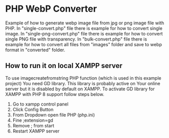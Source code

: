# PHP WebP Converter
Example of how to generate webp image file from jpg or png image file with PHP. In "single-convert.php" file there is example for how to convert single image. In "single-png-convert.php" file there is example for how to convert single PNG file with transparency. In "bulk-convert.php" file there is example for how to convert all files from "images" folder and save to webp format in "converted" folder.

## How to run it on local XAMPP server
To use imagecreatefromstring PHP function (which is used in this example project) You need GD library. This library is probably active on Your online server but it is disabled by default on XAMPP. To activate GD library for XAMPP with PHP 8 support follow steps below.
1. Go to xampp control panel
2. Click Config Button
3. From Dropdown open file PHP (php.ini)
4. Fine ;extension=gd
5. Remove ; from start
6. Restart XAMPP server
